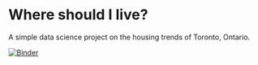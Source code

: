 # Where should I live?
A simple data science project on the housing trends of Toronto, Ontario.

[![Binder](https://mybinder.org/badge_logo.svg)](https://mybinder.org/v2/gh/AstroStew/Where-Should-I-Live/HEAD?urlpath=%2Ftree)
